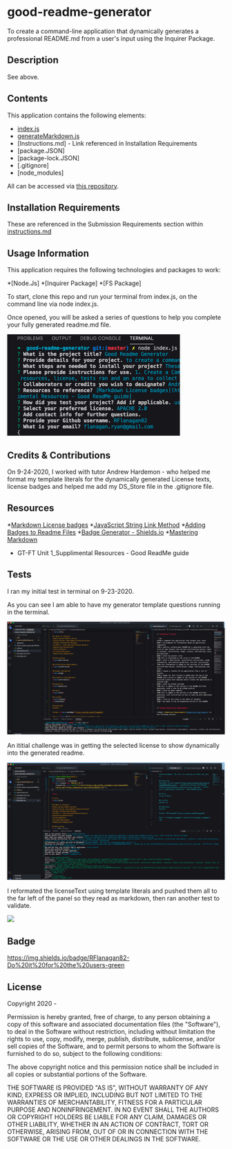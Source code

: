 # good-readme-generator
To create a command-line application that dynamically generates a professional README.md from a user's input using the Inquirer Package.

## Description
See above.

## Contents
This application contains the following elements:

* [index.js](https://github.com/RFlanagan82/good-readme-generator/blob/master/index.js)
* [generateMarkdown.js](https://github.com/RFlanagan82/good-readme-generator/blob/master/utils/generateMarkdown.js)
* [Instructions.md] - Link referenced in Installation Requirements
* [package.JSON]
* [package-lock.JSON]
* [.gitignore]
* [node_modules]

All can be accessed via [this repository](https://github.com/RFlanagan82/good-readme-generator).

## Installation Requirements
These are referenced in the Submission Requirements section within [instructions.md](https://github.com/RFlanagan82/good-readme-generator/blob/master/instructions.md)

## Usage Information
This application requires the following technologies and packages to work:

*[Node.Js]
*[Inquirer Package]
*[FS Package]

To start, clone this repo and run your terminal from index.js, on the command line via node index.js.

Once opened, you will be asked a series of questions to help you complete your fully generated readme.md file.

![](/assets/Readme%20Generator%20questions.png)

## Credits & Contributions
On 9-24-2020, I worked with tutor Andrew Hardemon - who helped me format my template literals for the dynamically generated License texts, license badges and helped me add my DS_Store file in the .gitignore file.

## Resources
  *[Markdown License badges](https://gist.github.com/lukas-h/2a5d00690736b4c3a7ba) 
  *[JavaScript String Link Method](https://www.w3schools.com/jsref/jsref_link.asp) 
  *[Adding Badges to Readme Files](https://lgtm.com/help/lgtm/adding-badges-to-project-readme-files)
  *[Badge Generator - Shields.io](https://shields.io/)
  *[Mastering Markdown](https://guides.github.com/features/mastering-markdown/)
  * GT-FT Unit 1_Supplimental Resources - Good ReadMe guide

## Tests
I ran my initial test in terminal on 9-23-2020.

As you can see I am able to have my generator template questions running in the terminal.

![](/assets/Good%20Readme%20Generator%20HW_Test%20in%20Terminal_9-23.png)

An ititial challenge was in getting the selected license to show dynamically into the generated readme.

![](/assets/Difficulties%20Testing%20the%20license%20badge%20for%20selected%20license%20in%20ReadMe%20Generator.png)

I reformated the licenseText using template literals and pushed them all to the far left of the panel so they read as markdown, then ran another test to validate.

![](assets/assets/Correcting%20the%20formatting%20of%20my%20template%20iterals%20for%20the%20license%20text.png)


## Badge
https://img.shields.io/badge/RFlanagan82-Do%20it%20for%20the%20users-green

## License
Copyright 2020 - <Ryan Flanagan>

Permission is hereby granted, free of charge, to any person obtaining a copy of this software and associated documentation files (the "Software"), to deal in the Software without restriction, including without limitation the rights to use, copy, modify, merge, publish, distribute, sublicense, and/or sell copies of the Software, and to permit persons to whom the Software is furnished to do so, subject to the following conditions:

The above copyright notice and this permission notice shall be included in all copies or substantial portions of the Software.

THE SOFTWARE IS PROVIDED "AS IS", WITHOUT WARRANTY OF ANY KIND, EXPRESS OR IMPLIED, INCLUDING BUT NOT LIMITED TO THE WARRANTIES OF MERCHANTABILITY, FITNESS FOR A PARTICULAR PURPOSE AND NONINFRINGEMENT. IN NO EVENT SHALL THE AUTHORS OR COPYRIGHT HOLDERS BE LIABLE FOR ANY CLAIM, DAMAGES OR OTHER LIABILITY, WHETHER IN AN ACTION OF CONTRACT, TORT OR OTHERWISE, ARISING FROM, OUT OF OR IN CONNECTION WITH THE SOFTWARE OR THE USE OR OTHER DEALINGS IN THE SOFTWARE.